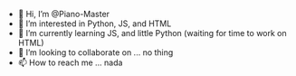 - 👋 Hi, I’m @Piano-Master
- 👀 I’m interested in Python, JS, and HTML
- 🌱 I’m currently learning JS, and little Python (waiting for time to work on HTML)
- 💞️ I’m looking to collaborate on ... no thing
- 📫 How to reach me ... nada

<!---
Piano-Master/Piano-Master is a ✨ special ✨ repository because its `README.md` (this file) appears on your GitHub profile.
You can click the Preview link to take a look at your changes.
--->
